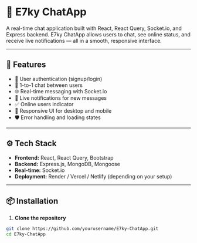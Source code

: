 # 💬 E7ky ChatApp

A real-time chat application built with React, React Query, Socket.io, and Express backend. E7ky ChatApp allows users to chat, see online status, and receive live notifications — all in a smooth, responsive interface.

---

## 🚀 Features

- 🔑 User authentication (signup/login)
- 💬 1-to-1 chat between users
- 🌐 Real-time messaging with Socket.io
- 🔔 Live notifications for new messages
- ✅ Online users indicator
- 📱 Responsive UI for desktop and mobile
- 🛡️ Error handling and loading states

---

## ⚙️ Tech Stack

- **Frontend:** React, React Query, Bootstrap
- **Backend:** Express.js, MongoDB, Mongoose
- **Real-time:** Socket.io
- **Deployment:** Render / Vercel / Netlify (depending on your setup)

---

## 📦 Installation

1. **Clone the repository**

```bash
git clone https://github.com/yourusername/E7ky-ChatApp.git
cd E7ky-ChatApp
